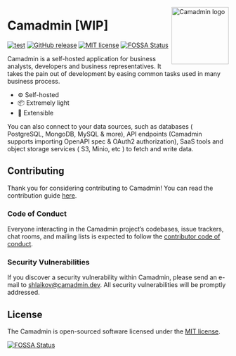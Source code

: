 <img align="right" width="130" height="130"
     alt="Camadmin logo"
     src="public/img/logo/vector/default_squared.svg"/>

# Camadmin [WIP]

[![test](https://github.com/shlaikov/camadmin/actions/workflows/app-tests.yml/badge.svg?branch=main)](https://github.com/shlaikov/camadmin/actions/workflows/app-tests.yml)
[![GitHub release](https://img.shields.io/github/release/shlaikov/camadmin.svg)](https://github.com/shlaikov/camadmin/releases/)
[![MIT license](https://img.shields.io/badge/license-MIT-blue.svg)](https://opensource.org/licenses/MIT)
[![FOSSA Status](https://app.fossa.com/api/projects/git%2Bgithub.com%2Fshlaikov%2Fcamadmin.svg?type=shield)](https://app.fossa.com/projects/git%2Bgithub.com%2Fshlaikov%2Fcamadmin?ref=badge_shield)

Camadmin is a self-hosted application for business analysts, developers and business representatives. It takes the pain out of development by easing common tasks used in many business process.

- ⚙️ Self-hosted
- 📦 Extremely light
- 🔌 Extensible

You can also connect to your data sources, such as databases ( PostgreSQL, MongoDB, MySQL & more), API endpoints (Camadmin supports importing OpenAPI spec & OAuth2 authorization), SaaS tools and object storage services ( S3, Minio, etc ) to fetch and write data.

## Contributing

Thank you for considering contributing to Camadmin! You can read the contribution guide [here](.github/CONTRIBUTING.md).

### Code of Conduct

Everyone interacting in the Camadmin project’s codebases, issue trackers, chat rooms, and mailing lists is expected to follow the [contributor code of conduct](https://github.com/rubygems/rubygems/blob/master/CODE_OF_CONDUCT.md).

### Security Vulnerabilities

If you discover a security vulnerability within Camadmin, please send an e-mail to [shlaikov@camadmin.dev](mailto:shlaikov@camadmin.dev). All security vulnerabilities will be promptly addressed.

## License

The Camadmin is open-sourced software licensed under the [MIT license](https://opensource.org/licenses/MIT).


[![FOSSA Status](https://app.fossa.com/api/projects/git%2Bgithub.com%2Fshlaikov%2Fcamadmin.svg?type=large)](https://app.fossa.com/projects/git%2Bgithub.com%2Fshlaikov%2Fcamadmin?ref=badge_large)